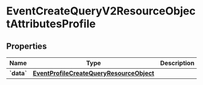 
# EventCreateQueryV2ResourceObjectAttributesProfile

## Properties
| Name | Type | Description | Notes |
| ------------ | ------------- | ------------- | ------------- |
| **&#x60;data&#x60;** | [**EventProfileCreateQueryResourceObject**](EventProfileCreateQueryResourceObject.md) |  |  |




